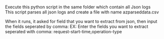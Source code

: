 Execute this python script in the same folder which contain all Json logs
This script parses all json logs and create a file with name azparseddata.csv

When it runs, it asked for field that you want to extract from json, then input the fields seperated by comma:
EX:
Enter the fields you want to extract seperated with comma: request-start-time,operation-type
